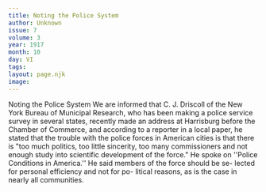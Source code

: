 ```yaml
---
title: Noting the Police System
author: Unknown
issue: 7
volume: 3
year: 1917
month: 10
day: VI
tags:
layout: page.njk
image:
---
```

Noting the Police System   We are informed that C. J. Driscoll of the New York Bureau of Municipal Research, who has been making a police service survey in several states, recently made an address at Harrisburg before the Chamber of Commerce, and according to a reporter in a local paper, he stated that the trouble with the police forces in American cities is that there is "too much politics, too little sincerity, too many commissioners and not enough study into scientific development of the force." He spoke on ''Police Conditions in America.''   He said members of the force should be se- lected for personal efficiency and not for po- litical reasons, as is the case in nearly all communities.   

